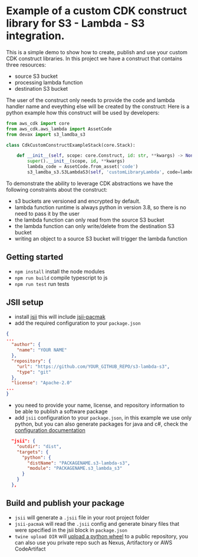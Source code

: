 # Example of a custom CDK construct library for S3 - Lambda - S3 integration. 

This is a simple demo to show how to create, publish and use your custom CDK construct libraries.
In this project we have a construct that contains three resources:
* source S3 bucket
* processing lambda function
* destination S3 bucket

The user of the construct only needs to provide the code and lambda handler name and eveything else will be created by the construct:
Here is a python example how this construct will be used by developers:

```python
from aws_cdk import core
from aws_cdk.aws_lambda import AssetCode
from devax import s3_lamdba_s3

class CdkCustomConstructExampleStack(core.Stack):

    def __init__(self, scope: core.Construct, id: str, **kwargs) -> None:
        super().__init__(scope, id, **kwargs)
        lambda_code = AssetCode.from_asset('code')
        s3_lamdba_s3.S3LambdaS3(self, 'customLibraryLambda', code=lambda_code, handler='app.handler')
```

To demonstrate the ability to leverage CDK abstractions we have the following constraints about the construct:
* s3 buckets are versioned and encrypted by default. 
* lambda function runtime is always python in version 3.8, so there is no need to pass it by the user
* the lambda function can only read from the source S3 bucket
* the lambda function can only write/delete from the destination S3 bucket
* writing an object to a source S3 bucket will trigger the lambda function

## Getting started

 * `npm install`    install the node modules
 * `npm run build`  compile typescript to js
 * `npm run test`   run tests 
 
## JSII setup

* install [jsii](https://github.com/aws/jsii) this will include [jsii-pacmak](https://github.com/aws/jsii/tree/master/packages/jsii-pacmak)
* add the required configuration to your `package.json`
```json
{
...
  "author": {
    "name": "YOUR NAME"
  },
  "repository": {
    "url": "https://github.com/YOUR_GITHUB_REPO/s3-lambda-s3",
    "type": "git"
  },
  "license": "Apache-2.0"
...
}
```
* you need to provide your name, license, and repository information to be able to publish a software package
* add `jsii` configuration to your `package.json`, in this example we use only python, but you can also generate packages for java and c#, check the [configuration documentation](https://github.com/aws/jsii/blob/master/docs/configuration.md) 
```json
  "jsii": {
    "outdir": "dist",
    "targets": {
      "python": {
        "distName": "PACKAGENAME.s3-lambda-s3",
        "module": "PACKAGENAME.s3_lambda_s3"
      }
    }
  },
```

## Build and publish your package

* `jsii` will generate a `.jsii` file in your root project folder
* `jsii-pacmak` will read the `.jsii` config and generate binary files that were specified in the jsii block in `package.json`
* `twine upload DIR` will [upload a python wheel](https://twine.readthedocs.io/en/latest/) to a public repository, you can also use you private repo such as Nexus, Artifactory or AWS CodeArtifact
